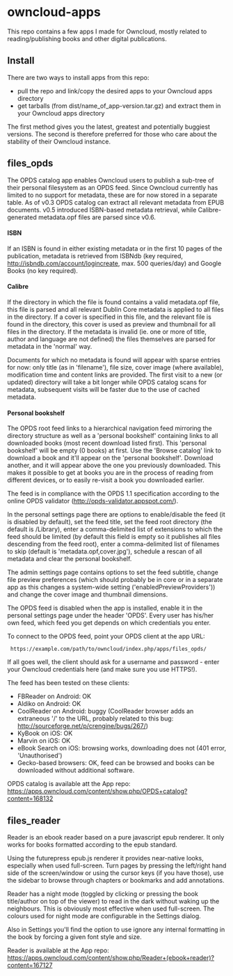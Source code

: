 owncloud-apps
=============

This repo contains a few apps I made for Owncloud, mostly related to reading/publishing books and other digital publications.

Install
-------

There are two ways to install apps from this repo:

 * pull the repo and link/copy the desired apps to your Owncloud apps directory
 * get tarballs (from dist/name_of_app-version.tar.gz) and extract them in your Owncloud apps directory

The first method gives you the latest, greatest and potentially buggiest versions. The second is therefore preferred for those who care about the stability of their Owncloud instance.

files_opds
----------

The OPDS catalog app enables Owncloud users to publish a sub-tree of their personal filesystem as an OPDS feed. Since Owncloud currently has limited to no support for metadata, these are for now stored in a separate table. As of v0.3 OPDS catalog can extract all relevant metadata from EPUB documents. v0.5 introduced ISBN-based metadata retrieval, while Calibre-generated metadata.opf files are parsed since v0.6.

#### ISBN
If an ISBN is found in either existing metadata or in the first 10 pages of the publication, metadata is retrieved from ISBNdb (key required, http://isbndb.com/account/logincreate, max. 500 queries/day) and Google Books (no key required). 

#### Calibre
If the directory in which the file is found contains a valid metadata.opf file, this file is parsed and all relevant Dublin Core metadata is applied to all files in the directory. If a cover is specified in this file, and the relevant file is found in the directory, this cover is used as preview and thumbnail for all files in the directory. If the metadata is invalid (ie. one or more of title, author and language are not defined) the files themselves are parsed for metadata in the 'normal' way.

Documents for which no metadata is found will appear with sparse entries for now: only title (as in 'filename'), file size, cover image (where available), modification time and content links are provided. The first visit to a new (or updated) directory will take a bit longer while OPDS catalog scans for metadata, subsequent visits will be faster due to the use of cached metadata.

#### Personal bookshelf
The OPDS root feed links to a hierarchical navigation feed mirroring the directory structure as well as a 'personal bookshelf' containing links to all downloaded books (most recent download listed first). This 'personal bookshelf' will be empty (0 books) at first. Use the 'Browse catalog' link to download a book and it'll appear on the 'personal bookshelf'. Download another, and it will appear above the one you previously downloaded. This makes it possible to get at books you are in the process of reading from different devices, or to easily re-visit a book you downloaded earlier.

The feed is in compliance with the OPDS 1.1 specification according to the online OPDS validator (http://opds-validator.appspot.com/).

In the personal settings page there are options to enable/disable the feed (it is disabled by default), set the feed title, set the feed root directory (the default is /Library), enter a comma-delimited list of extensions to which the feed should be limited (by default this field is empty so it publishes all files descending from the feed root), enter a comma-delimited list of filenames to skip (default is 'metadata.opf,cover.jpg'), schedule a rescan of all metadata and clear the personal bookshelf.

The admin settings page contains options to set the feed subtitle, change file preview preferences (which should probably be in core or in a separate app as this changes a system-wide setting ('enabledPreviewProviders')) and change the cover image and thumbnail dimensions.

The OPDS feed is disabled when the app is installed, enable it in the personal settings page under the header 'OPDS'. Every user has his/her own feed, which feed you get depends on which credentials you enter.

To connect to the OPDS feed, point your OPDS client at the app URL:

     https://example.com/path/to/owncloud/index.php/apps/files_opds/

If all goes well, the client should ask for a username and password - enter your Owncloud credentials here (and make sure you use HTTPS!).

The feed has been tested on these clients:

 - FBReader on Android: OK
 - Aldiko on Android: OK
 - CoolReader on Android: buggy (CoolReader browser adds an extraneous '/' to the URL, probably related to this bug: http://sourceforge.net/p/crengine/bugs/267/)
 - KyBook on iOS: OK
 - Marvin on iOS: OK
 - eBook Search on iOS: browsing works, downloading does not (401 error, 'Unauthorised')
 - Gecko-based browsers: OK, feed can be browsed and books can be downloaded without additional software.

OPDS catalog is available att the App repo: https://apps.owncloud.com/content/show.php/OPDS+catalog?content=168132


files_reader
------------

Reader is an ebook reader based on a pure javascript epub renderer. It only works for books formatted according to the epub standard.

Using the futurepress epub.js renderer it provides near-native looks, especially when used full-screen. Turn pages by pressing the left/right hand side of the screen/window or using the cursor keys (if you have those), use the sidebar to browse through chapters or bookmarks and add annotations.

Reader has a night mode (toggled by clicking or pressing the book title/author on top of the viewer) to read in the dark without waking up the neighbours. This is obviously most effective when used full-screen. The colours used for night mode are configurable in the Settings dialog.

Also in Settings you'll find the option to use ignore any internal formatting in the book by forcing a given font style and size.

Reader is available at the App repo: https://apps.owncloud.com/content/show.php/Reader+(ebook+reader)?content=167127
